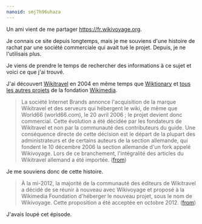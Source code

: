 ```yaml
---
nanoid: smj7h96uhaza
---
```

Un ami vient de me partager <https://fr.wikivoyage.org>.

Je connais ce site depuis longtemps, mais je me souviens d'une histoire de rachat par une société commerciale qui avait tué le projet. Depuis, je ne l'utilisais plus.

Je viens de prendre le temps de rechercher des informations à ce sujet et voici ce que j'ai trouvé.

J'ai découvert [Wikitravel](https://fr.wikipedia.org/wiki/Wikitravel#Histoire) en 2004 en même temps que [Wiktionary](https://fr.wikipedia.org/wiki/Wiktionnaire) et [tous les autres projets](https://fr.wikipedia.org/wiki/Fondation_Wikim%C3%A9dia#Projets) de la fondation [Wikimedia](https://fr.wikipedia.org/wiki/Fondation_Wikimédia).

> La société Internet Brands annonce l'acquisition de la marque Wikitravel et des serveurs qui hébergent le wiki, de même que World66 (world66.com), le 20 avril 2006 ; le projet devient donc commercial. Cette évolution a été décidée par les fondateurs de Wikitravel et non par la communauté des contributeurs du guide. Une conséquence directe de cette décision est le départ de la plupart des administrateurs et de certains auteurs de la section allemande, qui fondent le 10 décembre 2006 la section allemande d'un fork appelé Wikivoyage. Lors de ce branchement, l'intégralité des articles du Wikitravel allemand a été importée.  ([from](https://fr.wikipedia.org/wiki/Wikitravel#Histoire))

Je me souviens donc de cette histoire.

> À la mi-2012, la majorité de la communauté des éditeurs de Wikitravel a décidé de se réunir à nouveau avec Wikivoyage et proposé à la Wikimedia Foundation d'héberger le nouveau projet, sous le nom de Wikivoyage. Cette proposition a été acceptée en octobre 2012.  ([from](https://fr.wikipedia.org/wiki/Wikivoyage))

J'avais loupé cet épisode.
